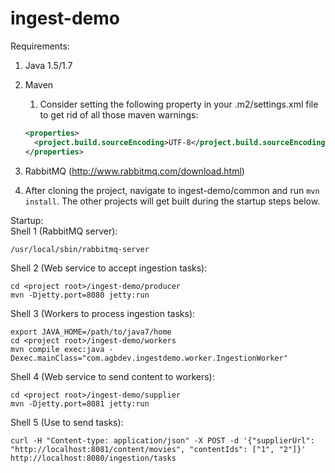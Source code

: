 ingest-demo
===========

Requirements:  
1. Java 1.5/1.7

2. Maven  
    1. Consider setting the following property in your .m2/settings.xml file to get rid of all those maven warnings:

    ```xml
    <properties>
      <project.build.sourceEncoding>UTF-8</project.build.sourceEncoding>	
    </properties>
    ```

3. RabbitMQ (http://www.rabbitmq.com/download.html)  
4. After cloning the project, navigate to ingest-demo/common and run `mvn install`. The other projects will get built during the startup steps below.  


Startup:  
Shell 1 (RabbitMQ server):   

    /usr/local/sbin/rabbitmq-server  

Shell 2 (Web service to accept ingestion tasks):  

    cd <project root>/ingest-demo/producer  
    mvn -Djetty.port=8080 jetty:run   

Shell 3 (Workers to process ingestion tasks):  

    export JAVA_HOME=/path/to/java7/home
    cd <project root>/ingest-demo/workers  
    mvn compile exec:java -Dexec.mainClass="com.agbdev.ingestdemo.worker.IngestionWorker"

Shell 4 (Web service to send content to workers):  

    cd <project root>/ingest-demo/supplier  
    mvn -Djetty.port=8081 jetty:run   

Shell 5 (Use to send tasks):  

    curl -H "Content-type: application/json" -X POST -d '{"supplierUrl": "http://localhost:8081/content/movies", "contentIds": ["1", "2"]}' http://localhost:8080/ingestion/tasks  

